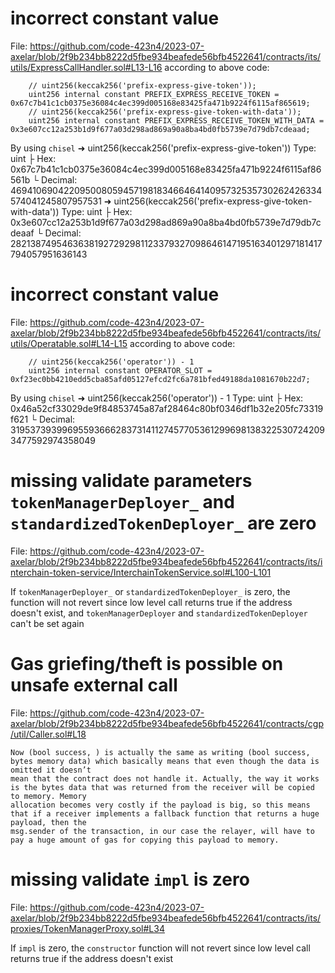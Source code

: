 # incorrect constant value 
File:
https://github.com/code-423n4/2023-07-axelar/blob/2f9b234bb8222d5fbe934beafede56bfb4522641/contracts/its/utils/ExpressCallHandler.sol#L13-L16
according to above code:
```
    // uint256(keccak256('prefix-express-give-token'));
    uint256 internal constant PREFIX_EXPRESS_RECEIVE_TOKEN = 0x67c7b41c1cb0375e36084c4ec399d005168e83425fa471b9224f6115af865619;
    // uint256(keccak256('prefix-express-give-token-with-data'));
    uint256 internal constant PREFIX_EXPRESS_RECEIVE_TOKEN_WITH_DATA = 0x3e607cc12a253b1d9f677a03d298ad869a90a8ba4bd0fb5739e7d79db7cdeaad;
```
By using `chisel`
➜ uint256(keccak256('prefix-express-give-token'))
Type: uint
├ Hex: 0x67c7b41c1cb0375e36084c4ec399d005168e83425fa471b9224f6115af86561b
└ Decimal: 46941069042209500805945719818346646414095732535730262426334574041245807957531
➜ uint256(keccak256('prefix-express-give-token-with-data'))
Type: uint
├ Hex: 0x3e607cc12a253b1d9f677a03d298ad869a90a8ba4bd0fb5739e7d79db7cdeaaf
└ Decimal: 28213874954636381927292981123379327098646147195163401297181417794057951636143

# incorrect constant value 
File:
https://github.com/code-423n4/2023-07-axelar/blob/2f9b234bb8222d5fbe934beafede56bfb4522641/contracts/its/utils/Operatable.sol#L14-L15
according to above code:
```
    // uint256(keccak256('operator')) - 1
    uint256 internal constant OPERATOR_SLOT = 0xf23ec0bb4210edd5cba85afd05127efcd2fc6a781bfed49188da1081670b22d7;

```
By using `chisel`
➜ uint256(keccak256('operator')) - 1
Type: uint
├ Hex: 0x46a52cf33029de9f84853745a87af28464c80bf0346df1b32e205fc73319f621
└ Decimal: 31953739399695593666283731411274577053612996981383225307242093477592974358049

# missing validate parameters `tokenManagerDeployer_` and `standardizedTokenDeployer_` are zero
File:
    https://github.com/code-423n4/2023-07-axelar/blob/2f9b234bb8222d5fbe934beafede56bfb4522641/contracts/its/interchain-token-service/InterchainTokenService.sol#L100-L101

If `tokenManagerDeployer_` or `standardizedTokenDeployer_` is zero, the function will not revert since  low level call returns true if the address doesn't exist, and  `tokenManagerDeployer` and `standardizedTokenDeployer` can't be set again

# Gas griefing/theft is possible on unsafe external call
File:
https://github.com/code-423n4/2023-07-axelar/blob/2f9b234bb8222d5fbe934beafede56bfb4522641/contracts/cgp/util/Caller.sol#L18

    Now (bool success, ) is actually the same as writing (bool success, bytes memory data) which basically means that even though the data is omitted it doesn’t 
    mean that the contract does not handle it. Actually, the way it works is the bytes data that was returned from the receiver will be copied to memory. Memory 
    allocation becomes very costly if the payload is big, so this means that if a receiver implements a fallback function that returns a huge payload, then the  
    msg.sender of the transaction, in our case the relayer, will have to pay a huge amount of gas for copying this payload to memory.


# missing validate `impl` is zero
File:
    https://github.com/code-423n4/2023-07-axelar/blob/2f9b234bb8222d5fbe934beafede56bfb4522641/contracts/its/proxies/TokenManagerProxy.sol#L34

If `impl` is zero, the `constructor` function will not revert since  low level call returns true if the address doesn't exist